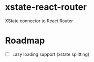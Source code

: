 # xstate-react-router

XState connector to React Router

# Roadmap

- [ ] Lazy loading support (xstate splitting)
